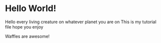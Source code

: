 # Hello World!

Hello every living creature on whatever planet you are on
This is my tutorial file hope you enjoy

Waffles are awesome!
